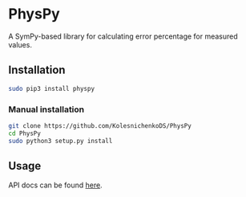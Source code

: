 # PhysPy

A SymPy-based library for calculating error percentage for measured values.

## Installation

```bash
sudo pip3 install physpy
```

### Manual installation

```bash
git clone https://github.com/KolesnichenkoDS/PhysPy
cd PhysPy
sudo python3 setup.py install
```

## Usage

API docs can be found [here](https://kolesnichenkods.github.io/PhysPy).
